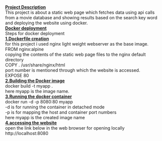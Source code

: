 <ins>**Project Description**</ins><br/>
  This project is about a static web page which fetches data using api calls from a movie database and showing results based on the search key word and deploying the website using docker.<br/>
<ins>**Docker deployment**</ins><br/>
    Steps for docker deployment<br/>
      <ins>**1.Dockerfile creation**</ins><br/>
            for this project i used nginx light weight webserver as the base image.<br/>
                FROM  nginx:alpine<br/>
            copying the contents of the static web page files  to the nginx default directory<br/>
                COPY . /usr/share/nginx/html<br/>
            port number is mentioned through which the website is accessed.<br/>
                EXPOSE 80<br/>
      <ins>**2.Building the Docker image**</ins><br/>
            docker build -t myapp .<br/>
              here myapp is the image name.<br/>
      <ins>**3.Running the docker container**</ins><br/>
            docker run -d -p 8080:80 myapp<br/>
              -d is for running the container in detached mode<br/>
              -p is for mapping the host and container port numbers<br/>
              here myapp is the created image name<br/>
      <ins>**4.accessing the website**</ins><br/>
            open the link below in the web browser for opening locally<br/>
              http://localhost:8080 <br/>
